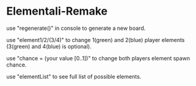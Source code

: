 # Elementali-Remake
use "regenerate()" in console to generate a new board.

use "element1/2/(3/4)" to change 1(green) and 2(blue) player elements (3(green) and 4(blue) is optional).

use "chance = (your value [0..1])" to change both players element spawn chance.

use "elementList" to see full list of possible elements.
